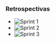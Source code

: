 ### Retrospectivas

- ![Sprint 1](https://trello.com/c/KYb9rGHz/17-realizar-una-breve-retrospectiva-5)
- ![Sprint 2](https://ferbeoulve.atlassian.net/wiki/spaces/SD/pages/229377/Retrospectiva+Grupo+1+-+Fundaci+n+Formar+-+Sprint-3)
- ![Sprint 3](https://ferbeoulve.atlassian.net/wiki/spaces/SD/pages/2097366/Retrospectiva+Grupo+1+-+Fundaci+n+Formar+-+Sprint-4)
